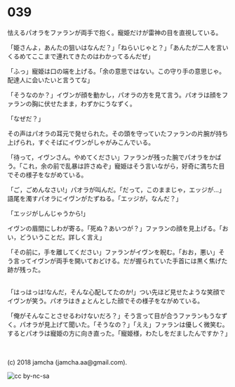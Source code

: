 

# 039

怯えるパオラをファランが両手で抱く。寵姫だけが雷神の目を直視している。  

「姫さんよ，あんたの狙いはなんだ？」「ねらいじゃと？」「あんたが二人を言いくるめてここまで連れてきたのはわかってるんだぜ」  

「ふっ」寵姫は口の端を上げる。「余の意思ではない。この守り手の意思じゃ。配達人に会いたいと言うてな」  

「そうなのか？」イヴンが顔を動かし，パオラの方を見て言う。パオラは顔をファランの胸に伏せたまま，わずかにうなずく。  

「なぜだ？」  

その声はパオラの耳元で発せられた。その頭を守っていたファランの片腕が持ち上げられ，すぐそばにイヴンがしゃがみこんでいる。  

「待って，イヴンさん。やめてください」ファランが残った腕でパオラをかばう。「これ，余の前で乱暴は許さぬぞ」寵姫はそう言いながら，好奇に満ちた目でその様子をながめている。  

「ご，ごめんなさい!」パオラが叫んだ。「だって，このままじゃ，エッジが…」語尾を濁すパオラにイヴンがたずねる。「エッジが，なんだ？」  

「エッジがしんじゃうから!」  

イヴンの眉間にしわが寄る。「死ぬ？あいつが？」ファランの顔を見上げる。「おい，どういうことだ。詳しく言え」  

「その前に，手を離してください」ファランがイヴンを睨む。「おお，悪い」そう言ってイヴンが両手を開いておどける。だが握られていた手首には黒く焦げた跡が残った。  

<br>  
「はっはっは!なんだ，そんな心配してたのか!」つい先ほど見せたような笑顔でイヴンが笑う。パオラはきょとんとした顔でその様子をながめている。  

「俺がそんなことさせるわけないだろ？」そう言って目が合うファランもうなずく。パオラが見上げて聞いた。「そうなの？」「ええ」ファランは優しく微笑む。するとパオラは寵姫の方に向き直った。「寵姫様，わたしをだましたんですか？」  

<br>  
<br>  
(c) 2018 jamcha (jamcha.aa@gmail.com).  

![cc by-nc-sa](https://i.creativecommons.org/l/by-nc-sa/4.0/88x31.png)  

